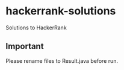 # hackerrank-solutions
Solutions to HackerRank

## Important
Please rename files to Result.java before run.
